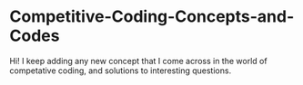 # Competitive-Coding-Concepts-and-Codes
Hi! I keep adding any new concept that I come across in the world of competative coding, and solutions to interesting questions. 
